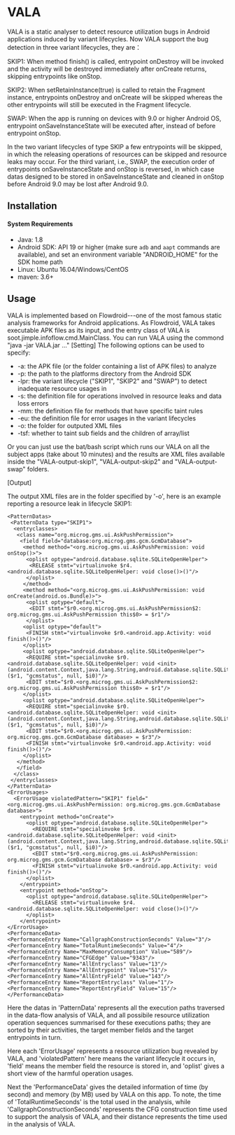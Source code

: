 # VALA

VALA is a static analyser to detect resource utilization bugs in Android applications induced by variant lifecycles. Now VALA support the bug detection in three variant lifecycles, they are：

SKIP1: When method finish() is called, entrypoint onDestroy will be invoked and the activity will be destroyed immediately after onCreate returns, skipping entrypoints like onStop.

SKIP2: When setRetainInstance(true) is called to retain the Fragment instance, entrypoints onDestroy and onCreate will be skipped whereas the other entrypoints will still be executed in the Fragment lifecycle.

SWAP: When the app is running on devices with 9.0 or higher Android OS, entrypoint onSaveInstanceState will be executed after, instead of before entrypoint onStop.

In the two variant lifecycles of type SKIP a few entrypoints will be skipped, in which the releasing operations of resources can be skipped and resource leaks may occur.
For the third variant, i.e., SWAP, the execution order of entrypoints onSaveInstanceState and onStop is reversed, in which case datas designed to be stored in onSaveInstanceState and cleaned in onStop before Android 9.0 may be lost after Android 9.0.


## Installation

#### System Requirements

- Java: 1.8
- Android SDK: API 19 or higher (make sure `adb` and `aapt` commands are available), and set an environment variable "ANDROID_HOME" for the SDK home path
- Linux: Ubuntu 16.04/Windows/CentOS
- maven: 3.6+

## Usage

VALA is implemented based on Flowdroid---one of the most famous static analysis frameworks for Android applications. As Flowdroid, VALA takes executable APK files as its input, and the entry class of VALA is soot.jimple.infoflow.cmd.MainClass.
You can run VALA using the commond "java -jar VALA.jar ..."
[Setting]
The following options can be used to specify:
-  -a:    the APK file (or the folder containing a list of APK files) to analyze
-  -p:    the path to the platforms directory from the Android SDK
-  -lpr:   the variant lifecycle ("SKIP1", "SKIP2" and "SWAP") to detect inadequate resource usages in
-  -s:    the definition file for operations involved in resource leaks and data loss errors
-  -mm:   the definition file for methods that have specific taint rules
-  -eu:   the definition file for error usages in the variant lifecycles
-  -o:    the folder for outputed XML files 
-  -tsf:  whether to taint sub fields and the children of array/list

Or you can just use the bat/bash script which runs our VALA on all the subject apps (take about 10 minutes) and the results are XML files available inside the "VALA-output-skip1", "VALA-output-skip2" and "VALA-output-swap" folders.

[Output]

The output XML files are in the folder specified by '-o', here is an example reporting a resource leak in lifecycle SKIP1:

```
<PatternDatas>
 <PatternData type="SKIP1">
  <entryclasses>
   <class name="org.microg.gms.ui.AskPushPermission">
    <field field="database:org.microg.gms.gcm.GcmDatabase">
     <method method="<org.microg.gms.ui.AskPushPermission: void onStop()>">
      <oplist optype="android.database.sqlite.SQLiteOpenHelper">
       <RELEASE stmt="virtualinvoke $r4.<android.database.sqlite.SQLiteOpenHelper: void close()>()"/>
      </oplist>
     </method>
     <method method="<org.microg.gms.ui.AskPushPermission: void onCreate(android.os.Bundle)>">
      <oplist optype="default">
       <EDIT stmt="$r0.<org.microg.gms.ui.AskPushPermission$2: org.microg.gms.ui.AskPushPermission this$0> = $r1"/>
      </oplist>
     <oplist optype="default">
      <FINISH stmt="virtualinvoke $r0.<android.app.Activity: void finish()>()"/>
     </oplist>
     <oplist optype="android.database.sqlite.SQLiteOpenHelper">
      <REQUIRE stmt="specialinvoke $r0.<android.database.sqlite.SQLiteOpenHelper: void <init>(android.content.Context,java.lang.String,android.database.sqlite.SQLiteDatabase$CursorFactory,int)>($r1, "gcmstatus", null, $i0)"/>
      <EDIT stmt="$r0.<org.microg.gms.ui.AskPushPermission$2: org.microg.gms.ui.AskPushPermission this$0> = $r1"/>
     </oplist>
     <oplist optype="android.database.sqlite.SQLiteOpenHelper">
      <REQUIRE stmt="specialinvoke $r0.<android.database.sqlite.SQLiteOpenHelper: void <init>(android.content.Context,java.lang.String,android.database.sqlite.SQLiteDatabase$CursorFactory,int)>($r1, "gcmstatus", null, $i0)"/>
      <EDIT stmt="$r0.<org.microg.gms.ui.AskPushPermission: org.microg.gms.gcm.GcmDatabase database> = $r3"/>
      <FINISH stmt="virtualinvoke $r0.<android.app.Activity: void finish()>()"/>
     </oplist>
   </method>
   </field>
  </class>
 </entryclasses>
</PatternData>
<ErrorUsages>
  <ErrorUsage violatedPattern="SKIP1" field="<org.microg.gms.ui.AskPushPermission: org.microg.gms.gcm.GcmDatabase database>">
    <entrypoint method="onCreate">
      <oplist optype="android.database.sqlite.SQLiteOpenHelper">
        <REQUIRE stmt="specialinvoke $r0.<android.database.sqlite.SQLiteOpenHelper: void <init>(android.content.Context,java.lang.String,android.database.sqlite.SQLiteDatabase$CursorFactory,int)>($r1, "gcmstatus", null, $i0)"/>
        <EDIT stmt="$r0.<org.microg.gms.ui.AskPushPermission: org.microg.gms.gcm.GcmDatabase database> = $r3"/>
        <FINISH stmt="virtualinvoke $r0.<android.app.Activity: void finish()>()"/>
      </oplist>
    </entrypoint>
    <entrypoint method="onStop">
      <oplist optype="android.database.sqlite.SQLiteOpenHelper">
        <RELEASE stmt="virtualinvoke $r4.<android.database.sqlite.SQLiteOpenHelper: void close()>()"/>
      </oplist>
    </entrypoint>
</ErrorUsage>
<PerformanceData>
<PerformanceEntry Name="CallgraphConstructionSeconds" Value="3"/>
<PerformanceEntry Name="TotalRuntimeSeconds" Value="4"/>
<PerformanceEntry Name="MaxMemoryConsumption" Value="589"/>
<PerformanceEntry Name="CFGEdge" Value="9343"/>
<PerformanceEntry Name="AllEntryclass" Value="13"/>
<PerformanceEntry Name="AllEntrypoint" Value="51"/>
<PerformanceEntry Name="AllEntryField" Value="143"/>
<PerformanceEntry Name="ReportEntryclass" Value="1"/>
<PerformanceEntry Name="ReportEntryField" Value="15"/>
</PerformanceData>
```
Here the datas in 'PatternData' represents all the execution paths traversed in the data-flow analysis of VALA, and all possibile resource utilization operation sequences summarised for these executions paths; they are sorted by their activities, the target member fields and the target entrypoints in turn.

Here each 'ErrorUsage' represents a resource utilization bug revealed by VALA, and 'violatedPattern' here means the variant lifecycle it occurs in, 'field' means the member field the resource is stored in, and 'oplist' gives a short view of the harmful operation usages.

Next the 'PerformanceData' gives the detailed information of time (by second) and memory (by MB) used by VALA on this app. To note, the time of 'TotalRuntimeSeconds' is the total used in the analysis, while 'CallgraphConstructionSeconds' represents the CFG construction time used to support the analysis of VALA, and their distance represents the time used in the analysis of VALA.


